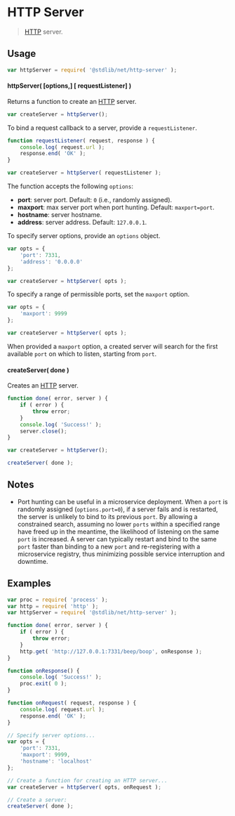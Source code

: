 <!--

@license Apache-2.0

Copyright (c) 2018 The Stdlib Authors.

Licensed under the Apache License, Version 2.0 (the "License");
you may not use this file except in compliance with the License.
You may obtain a copy of the License at

   http://www.apache.org/licenses/LICENSE-2.0

Unless required by applicable law or agreed to in writing, software
distributed under the License is distributed on an "AS IS" BASIS,
WITHOUT WARRANTIES OR CONDITIONS OF ANY KIND, either express or implied.
See the License for the specific language governing permissions and
limitations under the License.

-->

# HTTP Server

> [HTTP][http] server.

<section class="usage">

## Usage

```javascript
var httpServer = require( '@stdlib/net/http-server' );
```

#### httpServer( \[options,] \[ requestListener] )

Returns a function to create an [HTTP][http] server.

```javascript
var createServer = httpServer();
```

To bind a request callback to a server, provide a `requestListener`.

```javascript
function requestListener( request, response ) {
    console.log( request.url );
    response.end( 'OK' );
}

var createServer = httpServer( requestListener );
```

The function accepts the following `options`:

-   **port**: server port. Default: `0` (i.e., randomly assigned).
-   **maxport**: max server port when port hunting. Default: `maxport=port`.
-   **hostname**: server hostname.
-   **address**: server address. Default: `127.0.0.1`.

To specify server options, provide an `options` object.

```javascript
var opts = {
    'port': 7331,
    'address': '0.0.0.0'
};

var createServer = httpServer( opts );
```

To specify a range of permissible ports, set the `maxport` option.

```javascript
var opts = {
    'maxport': 9999
};

var createServer = httpServer( opts );
```

When provided a `maxport` option, a created server will search for the first available `port` on which to listen, starting from `port`.

#### createServer( done )

Creates an [HTTP][http] server.

```javascript
function done( error, server ) {
    if ( error ) {
        throw error;
    }
    console.log( 'Success!' );
    server.close();
}

var createServer = httpServer();

createServer( done );
```

</section>

<!-- /.usage -->

<section class="notes">

## Notes

-   Port hunting can be useful in a microservice deployment. When a `port` is randomly assigned (`options.port=0`), if a server fails and is restarted, the server is unlikely to bind to its previous `port`. By allowing a constrained search, assuming no lower `ports` within a specified range have freed up in the meantime, the likelihood of listening on the same `port` is increased. A server can typically restart and bind to the same `port` faster than binding to a new `port` and re-registering with a microservice registry, thus minimizing possible service interruption and downtime. 

</section>

<!-- /.notes -->

<section class="examples">

## Examples

<!-- eslint-disable node/no-process-exit -->

<!-- eslint no-undef: "error" -->

```javascript
var proc = require( 'process' );
var http = require( 'http' );
var httpServer = require( '@stdlib/net/http-server' );

function done( error, server ) {
    if ( error ) {
        throw error;
    }
    http.get( 'http://127.0.0.1:7331/beep/boop', onResponse );
}

function onResponse() {
    console.log( 'Success!' );
    proc.exit( 0 );
}

function onRequest( request, response ) {
    console.log( request.url );
    response.end( 'OK' );
}

// Specify server options...
var opts = {
    'port': 7331,
    'maxport': 9999,
    'hostname': 'localhost'
};

// Create a function for creating an HTTP server...
var createServer = httpServer( opts, onRequest );

// Create a server:
createServer( done );
```

</section>

<!-- /.examples -->

<!-- Section for related `stdlib` packages. Do not manually edit this section, as it is automatically populated. -->

<section class="related">

</section>

<!-- /.related -->

<!-- Section for all links. Make sure to keep an empty line after the `section` element and another before the `/section` close. -->

<section class="links">

[http]: https://nodejs.org/api/http.html

</section>

<!-- /.links -->
